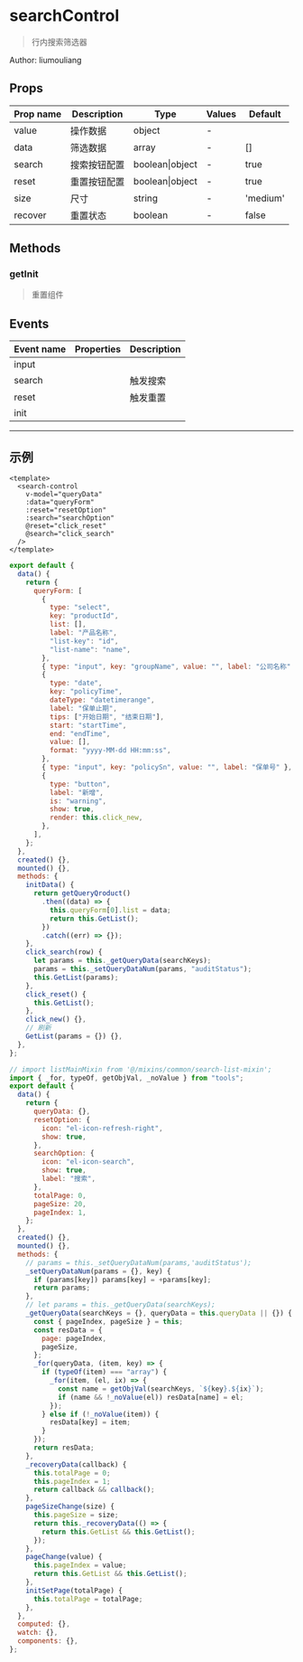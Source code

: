 # searchControl

> 行内搜索筛选器

Author: liumouliang

## Props

| Prop name | Description  | Type            | Values | Default  |
| --------- | ------------ | --------------- | ------ | -------- |
| value     | 操作数据     | object          | -      |          |
| data      | 筛选数据     | array           | -      | []       |
| search    | 搜索按钮配置 | boolean\|object | -      | true     |
| reset     | 重置按钮配置 | boolean\|object | -      | true     |
| size      | 尺寸         | string          | -      | 'medium' |
| recover   | 重置状态     | boolean         | -      | false    |

## Methods

### getInit

> 重置组件

## Events

| Event name | Properties | Description |
| ---------- | ---------- | ----------- |
| input      |            |
| search     |            | 触发搜索    |
| reset      |            | 触发重置    |
| init       |            |

---

## 示例

```vue
<template>
  <search-control
    v-model="queryData"
    :data="queryForm"
    :reset="resetOption"
    :search="searchOption"
    @reset="click_reset"
    @search="click_search"
  />
</template>
```

```js
export default {
  data() {
    return {
      queryForm: [
        {
          type: "select",
          key: "productId",
          list: [],
          label: "产品名称",
          "list-key": "id",
          "list-name": "name",
        },
        { type: "input", key: "groupName", value: "", label: "公司名称" },
        {
          type: "date",
          key: "policyTime",
          dateType: "datetimerange",
          label: "保单止期",
          tips: ["开始日期", "结束日期"],
          start: "startTime",
          end: "endTime",
          value: [],
          format: "yyyy-MM-dd HH:mm:ss",
        },
        { type: "input", key: "policySn", value: "", label: "保单号" },
        {
          type: "button",
          label: "新增",
          is: "warning",
          show: true,
          render: this.click_new,
        },
      ],
    };
  },
  created() {},
  mounted() {},
  methods: {
    initData() {
      return getQueryQroduct()
        .then((data) => {
          this.queryForm[0].list = data;
          return this.GetList();
        })
        .catch((err) => {});
    },
    click_search(row) {
      let params = this._getQueryData(searchKeys);
      params = this._setQueryDataNum(params, "auditStatus");
      this.GetList(params);
    },
    click_reset() {
      this.GetList();
    },
    click_new() {},
    // 刷新
    GetList(params = {}) {},
  },
};
```

```js
// import listMainMixin from '@/mixins/common/search-list-mixin';
import { _for, typeOf, getObjVal, _noValue } from "tools";
export default {
  data() {
    return {
      queryData: {},
      resetOption: {
        icon: "el-icon-refresh-right",
        show: true,
      },
      searchOption: {
        icon: "el-icon-search",
        show: true,
        label: "搜索",
      },
      totalPage: 0,
      pageSize: 20,
      pageIndex: 1,
    };
  },
  created() {},
  mounted() {},
  methods: {
    // params = this._setQueryDataNum(params,'auditStatus');
    _setQueryDataNum(params = {}, key) {
      if (params[key]) params[key] = +params[key];
      return params;
    },
    // let params = this._getQueryData(searchKeys);
    _getQueryData(searchKeys = {}, queryData = this.queryData || {}) {
      const { pageIndex, pageSize } = this;
      const resData = {
        page: pageIndex,
        pageSize,
      };
      _for(queryData, (item, key) => {
        if (typeOf(item) === "array") {
          _for(item, (el, ix) => {
            const name = getObjVal(searchKeys, `${key}.${ix}`);
            if (name && !_noValue(el)) resData[name] = el;
          });
        } else if (!_noValue(item)) {
          resData[key] = item;
        }
      });
      return resData;
    },
    _recoveryData(callback) {
      this.totalPage = 0;
      this.pageIndex = 1;
      return callback && callback();
    },
    pageSizeChange(size) {
      this.pageSize = size;
      return this._recoveryData(() => {
        return this.GetList && this.GetList();
      });
    },
    pageChange(value) {
      this.pageIndex = value;
      return this.GetList && this.GetList();
    },
    initSetPage(totalPage) {
      this.totalPage = totalPage;
    },
  },
  computed: {},
  watch: {},
  components: {},
};
```
